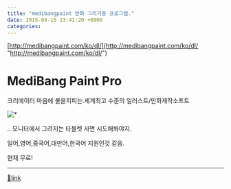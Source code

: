 ```yaml
---
title: "medibangpaint 만화 그리기용 프로그램."
date: 2015-08-15 23:41:20 +0900
categories: 
---
```

  

[http://medibangpaint.com/ko/dl/](http://medibangpaint.com/ko/dl/ "http://medibangpaint.com/ko/dl/")  
  
  
MediBang Paint Pro
==================

크리에이터 마음에 불을지피는.세계최고 수준의 일러스트/만화제작소프트



![*](http://medibangpaint.com/ko/wp-content/themes/cloudalpaca.com/images/about-cloudalpaca.png)  


.. 모니터에서 그려지는 타블렛 사면 시도해봐야지.

  


일어,영어,중국어,대만어,한국어 지원인것 같음.

현재 무료!

  




  ***
[🔗link](http://www.mins01.com/mh/tech/read/961)